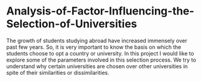 # Analysis-of-Factor-Influencing-the-Selection-of-Universities
The growth of students studying abroad have increased immensely over past few years. So, it is very important to know the basis on which the students choose to opt a country or university. In this project I would like to explore some of the parameters involved in this selection process. We try to understand why certain universities are chosen over other universities in spite of their similarities or dissimilarities.
